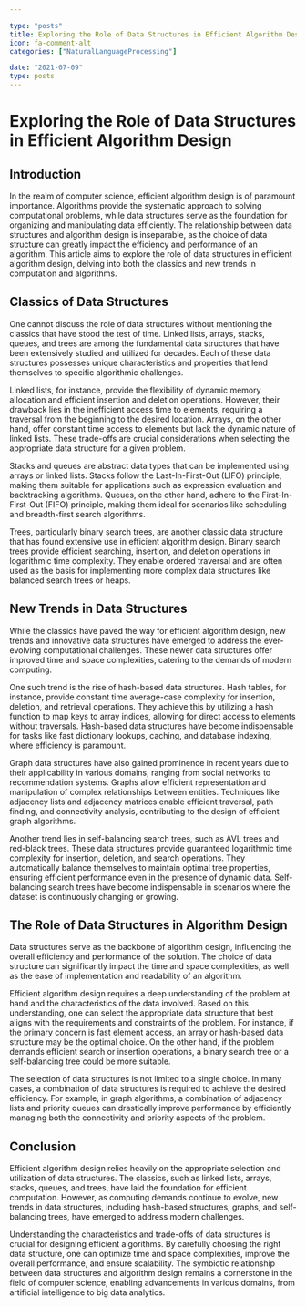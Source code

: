 ```yaml
---

type: "posts"
title: Exploring the Role of Data Structures in Efficient Algorithm Design
icon: fa-comment-alt
categories: ["NaturalLanguageProcessing"]

date: "2021-07-09"
type: posts
---
```





# Exploring the Role of Data Structures in Efficient Algorithm Design

## Introduction
In the realm of computer science, efficient algorithm design is of paramount importance. Algorithms provide the systematic approach to solving computational problems, while data structures serve as the foundation for organizing and manipulating data efficiently. The relationship between data structures and algorithm design is inseparable, as the choice of data structure can greatly impact the efficiency and performance of an algorithm. This article aims to explore the role of data structures in efficient algorithm design, delving into both the classics and new trends in computation and algorithms.

## Classics of Data Structures
One cannot discuss the role of data structures without mentioning the classics that have stood the test of time. Linked lists, arrays, stacks, queues, and trees are among the fundamental data structures that have been extensively studied and utilized for decades. Each of these data structures possesses unique characteristics and properties that lend themselves to specific algorithmic challenges.

Linked lists, for instance, provide the flexibility of dynamic memory allocation and efficient insertion and deletion operations. However, their drawback lies in the inefficient access time to elements, requiring a traversal from the beginning to the desired location. Arrays, on the other hand, offer constant time access to elements but lack the dynamic nature of linked lists. These trade-offs are crucial considerations when selecting the appropriate data structure for a given problem.

Stacks and queues are abstract data types that can be implemented using arrays or linked lists. Stacks follow the Last-In-First-Out (LIFO) principle, making them suitable for applications such as expression evaluation and backtracking algorithms. Queues, on the other hand, adhere to the First-In-First-Out (FIFO) principle, making them ideal for scenarios like scheduling and breadth-first search algorithms.

Trees, particularly binary search trees, are another classic data structure that has found extensive use in efficient algorithm design. Binary search trees provide efficient searching, insertion, and deletion operations in logarithmic time complexity. They enable ordered traversal and are often used as the basis for implementing more complex data structures like balanced search trees or heaps.

## New Trends in Data Structures
While the classics have paved the way for efficient algorithm design, new trends and innovative data structures have emerged to address the ever-evolving computational challenges. These newer data structures offer improved time and space complexities, catering to the demands of modern computing.

One such trend is the rise of hash-based data structures. Hash tables, for instance, provide constant time average-case complexity for insertion, deletion, and retrieval operations. They achieve this by utilizing a hash function to map keys to array indices, allowing for direct access to elements without traversals. Hash-based data structures have become indispensable for tasks like fast dictionary lookups, caching, and database indexing, where efficiency is paramount.

Graph data structures have also gained prominence in recent years due to their applicability in various domains, ranging from social networks to recommendation systems. Graphs allow efficient representation and manipulation of complex relationships between entities. Techniques like adjacency lists and adjacency matrices enable efficient traversal, path finding, and connectivity analysis, contributing to the design of efficient graph algorithms.

Another trend lies in self-balancing search trees, such as AVL trees and red-black trees. These data structures provide guaranteed logarithmic time complexity for insertion, deletion, and search operations. They automatically balance themselves to maintain optimal tree properties, ensuring efficient performance even in the presence of dynamic data. Self-balancing search trees have become indispensable in scenarios where the dataset is continuously changing or growing.

## The Role of Data Structures in Algorithm Design
Data structures serve as the backbone of algorithm design, influencing the overall efficiency and performance of the solution. The choice of data structure can significantly impact the time and space complexities, as well as the ease of implementation and readability of an algorithm.

Efficient algorithm design requires a deep understanding of the problem at hand and the characteristics of the data involved. Based on this understanding, one can select the appropriate data structure that best aligns with the requirements and constraints of the problem. For instance, if the primary concern is fast element access, an array or hash-based data structure may be the optimal choice. On the other hand, if the problem demands efficient search or insertion operations, a binary search tree or a self-balancing tree could be more suitable.

The selection of data structures is not limited to a single choice. In many cases, a combination of data structures is required to achieve the desired efficiency. For example, in graph algorithms, a combination of adjacency lists and priority queues can drastically improve performance by efficiently managing both the connectivity and priority aspects of the problem.

## Conclusion
Efficient algorithm design relies heavily on the appropriate selection and utilization of data structures. The classics, such as linked lists, arrays, stacks, queues, and trees, have laid the foundation for efficient computation. However, as computing demands continue to evolve, new trends in data structures, including hash-based structures, graphs, and self-balancing trees, have emerged to address modern challenges.

Understanding the characteristics and trade-offs of data structures is crucial for designing efficient algorithms. By carefully choosing the right data structure, one can optimize time and space complexities, improve the overall performance, and ensure scalability. The symbiotic relationship between data structures and algorithm design remains a cornerstone in the field of computer science, enabling advancements in various domains, from artificial intelligence to big data analytics.